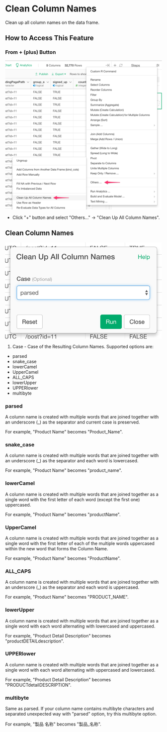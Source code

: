 # Clean Column Names
Clean up all column names on the data frame.

## How to Access This Feature

### From + (plus) Button
![](images/command-clean-colnames.png)
* Click "+" button and select "Others..." -> "Clean Up All Column Names".


## Clean Column Names

![](images/clean_columns.png)

1. Case - Case of the Resulting Column Names. Supported options are:

- parsed
- snake_case
- lowerCamel
- UpperCamel
- ALL_CAPS
- lowerUpper
- UPPERlower
- multibyte

### parsed
A column name is created with multiple words that are joined together with an underscore (_) as the separator and current case is preserved.

For example, "Product Name" becomes "Product_Name".

### snake_case
A column name is created with multiple words that are joined together with an underscore (_) as the separator and each word is lowercased.

For example, "Product Name" becomes "product_name".

### lowerCamel
A column name is created with multiple words that are joined together as a single word with the first letter of each word (except the first one) uppercased.

For example, "Product Name" becomes "productName".


### UpperCamel
A column name is created with multiple words that are joined together as a single word with the first letter of each of the multiple words uppercased within the new word that forms the Column Name.

For example, "Product Name" becomes "ProductName".


### ALL_CAPS
A column name is created with multiple words that are joined together with an underscore (_) as the separator and each word is uppercased.

For example, "Product Name" becomes "PRODUCT_NAME".


### lowerUpper
A column name is created with multiple words that are joined together as a single word with each word alternating with lowercased and uppercased.

For example, "Product Detail Description" becomes "productDETAILdescription".


### UPPERlower
A column name is created with multiple words that are joined together as a single word with each word alternating with uppercased and lowercased.

For example, "Product Detail Description" becomes "PRODUCTdetailDESCRIPTION".

### multibyte
Same as parsed. If your column name contains multibyte characters and separated unexpected way with "parsed" option, try this multibyte option.

For example, "製品 名称" becomes "製品_名称".
